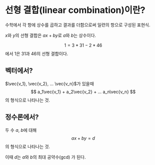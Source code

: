 # 선형 결합(linear combination)이란?

수학에서 각 항에 상수를 곱하고 결과를 더함으로써 일련의 항으로 구성된 표현식.   

$x$와 $y$의 선형 결합은 $ax + by$로 $a$와 $b$는 상수이다.   

$$ 1 = 3 * 31 − 2 * 46 $$
에서 $1$은 $31$과 $46$의 선형 결합이다.   

## 벡터에서?

$\vec{v_1}, \vec{v_2}, ... \vec{v_n}$가 있을때
$$ a_1\vec{v_1} + a_2\vec{v_2} + ... a_n\vec{v_n} $$
의 형식으로 나타나는 것.

## 정수론에서?

두 수 $a$, $b$에 대해   
$$ ax + by = d $$
의 형식으로 나타나는 것.   

이때 $d$는  $a$와 $b$의 최대 공약수(gcd) 가 된다.   
